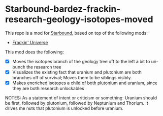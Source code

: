 # Starbound-bardez-frackin-research-geology-isotopes-moved

This repo is a mod for [Starbound](https://playstarbound.com/), based on top of the following mods:
- [Frackin' Universe](https://steamcommunity.com/sharedfiles/filedetails/?id=729480149)

This mod does the following:
- [X] Moves the isotopes branch of the geology tree off to the left a bit to un-bunch the research tree
- [X] Visualizes the existing fact that uranium and plutonium are both branches off of survival; Moves them to be siblings visibly.
- [X] Makes encriched isotopes a child of both plutonium and uranium, since they are both research unlockables

NOTES: As a statement of intent or criticism or something: Uranium should be first, followed by plutonium, followed by Neptunium and Thorium.
It drives me nuts that plutonium is unlocked before uranium.